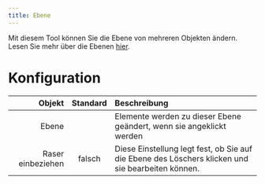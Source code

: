 ```yaml
---
title: Ebene
---
```


Mit diesem Tool können Sie die Ebene von mehreren Objekten ändern. Lesen Sie mehr über die Ebenen [hier](../layers.md).

# Konfiguration

|            Objekt | Standard | Beschreibung                                                                                      |
| -----------------:|:--------:|:------------------------------------------------------------------------------------------------- |
|             Ebene |          | Elemente werden zu dieser Ebene geändert, wenn sie angeklickt werden                              |
| Raser einbeziehen |  falsch  | Diese Einstellung legt fest, ob Sie auf die Ebene des Löschers klicken und sie bearbeiten können. |
